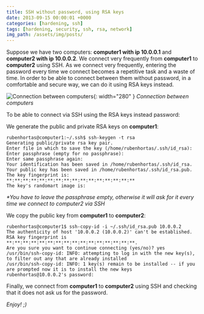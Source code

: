 ```yaml
---
title: SSH without password, using RSA keys
date: 2013-09-15 00:00:01 +0000
categories: [hardening, ssh]
tags: [hardening, security, ssh, rsa, network]
img_path: /assets/img/posts/
---
```

Suppose we have two computers: **computer1 with ip 10.0.0.1** and **computer2 with ip 10.0.0.2**.
We connect very frequently from **computer1** to **computer2** using SSH.
As we connect very frequently, entering the password every time we connect becomes a repetitive task and a waste of time.
In order to be able to connect between them without password, in a comfortable and secure way, we can do it using RSA keys instead.

![Connection between computers](sshrsa.png){: width="280" }
_Connection between computers_

To be able to connect via SSH using the RSA keys instead password:

We generate the public and private RSA keys on **computer1**:

```console
rubenhortas@computer1:~/.ssh$ ssh-keygen -t rsa
Generating public/private rsa key pair.
Enter file in which to save the key (/home/rubenhortas/.ssh/id_rsa):
Enter passphrase (empty for no passphrase):
Enter same passphrase again:
Your identification has been saved in /home/rubenhortas/.ssh/id_rsa.
Your public key has been saved in /home/rubenhortas/.ssh/id_rsa.pub.
The key fingerprint is:
**:**:**:**:**:**:**:**:**:**:**:**:**:**:**:**
The key's randomart image is: 
```

_*You have to leave the passphrase empty, otherwise it will ask for it every time we connect to computer2 via SSH_

We copy the public key from **computer1** to **computer2**:

```console
rubenhortas@computer1$ ssh-copy-id -i ~/.ssh/id_rsa.pub 10.0.0.2
The authenticity of host '10.0.0.2 (10.0.0.2)' can't be established.
RSA key fingerprint is **:**:**:**:**:**:**:**:**:**:**:**:**:**:**:**.
Are you sure you want to continue connecting (yes/no)? yes
/usr/bin/ssh-copy-id: INFO: attempting to log in with the new key(s), to filter out any that are already installed
/usr/bin/ssh-copy-id: INFO: 1 key(s) remain to be installed -- if you are prompted now it is to install the new keys
rubenhortas@10.0.0.2's password:
```

Finally, we connect from **computer1** to **computer2** using SSH and checking that it does not ask us for the password.

_Enjoy! ;)_
